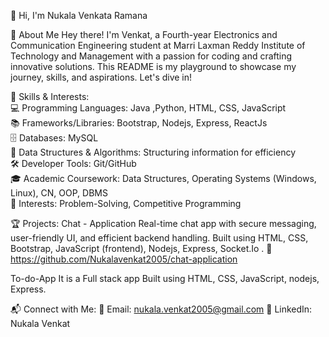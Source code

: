 
👋 Hi, I'm Nukala Venkata Ramana
      
📌 About Me
Hey there! I'm Venkat, a Fourth-year Electronics and Communication Engineering student at Marri Laxman Reddy Institute of Technology and Management with a passion for coding and crafting innovative solutions. This README is my playground to showcase my journey, skills, and aspirations. Let's dive in!
      
🚀 Skills & Interests:      
💻 Programming Languages: Java ,Python, HTML, CSS, JavaScript      
📚 Frameworks/Libraries: Bootstrap, Nodejs, Express, ReactJs      
🗄️ Databases: MySQL      
🧩 Data Structures & Algorithms: Structuring information for efficiency      
🛠️ Developer Tools: Git/GitHub            
🎓 Academic Coursework: Data Structures, Operating Systems (Windows, Linux), CN, OOP, DBMS      
🎯 Interests: Problem-Solving, Competitive Programming            
      
🏆 Projects:
Chat - Application
Real-time chat app with secure messaging, user-friendly UI, and efficient backend handling.
Built using HTML, CSS, Bootstrap, JavaScript (frontend), Nodejs, Express, Socket.Io .
🔗 https://github.com/Nukalavenkat2005/chat-application
      
To-do-App
It is a Full stack app
Built using HTML, CSS, JavaScript, nodejs, Express.
      
📬 Connect with Me:
📧 Email: nukala.venkat2005@gmail.com
💼 LinkedIn: Nukala Venkat



